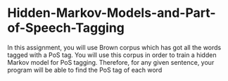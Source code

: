 # Hidden-Markov-Models-and-Part-of-Speech-Tagging
In this assignment, you will use Brown corpus which has got all the words tagged with a PoS tag. You will use this corpus in order to train a hidden Markov model for PoS tagging. Therefore, for any given sentence, your program will be able to find the PoS tag of each word
